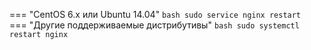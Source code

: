 === "CentOS 6.x или Ubuntu 14.04"
    ```bash
    sudo service nginx restart
    ```
=== "Другие поддерживаемые дистрибутивы"
    ```bash
    sudo systemctl restart nginx
    ```
